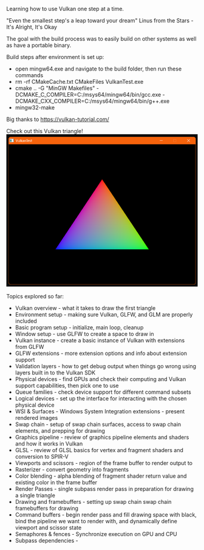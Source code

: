 Learning how to use Vulkan one step at a time.

"Even the smallest step's a leap toward your dream" Linus from the Stars - It's Alright, It's Okay

The goal with the build process was to easily build on other systems as well as have a portable binary.

Build steps after environment is set up:
- open mingw64.exe and navigate to the build folder, then run these commands
- rm -rf CMakeCache.txt CMakeFiles VulkanTest.exe
- cmake .. -G "MinGW Makefiles" -DCMAKE_C_COMPILER=C:/msys64/mingw64/bin/gcc.exe     -DCMAKE_CXX_COMPILER=C:/msys64/mingw64/bin/g++.exe
- mingw32-make

Big thanks to https://vulkan-tutorial.com/

Check out this Vulkan triangle!
![Image of a multi-colored triangle rendered by VulkanTest](FirstTriangle.png)


Topics explored so far:
- Vulkan overview - what it takes to draw the first triangle
- Environment setup - making sure Vulkan, GLFW, and GLM are properly included
- Basic program setup - initialize, main loop, cleanup
- Window setup - use GLFW to create a space to draw in
- Vulkan instance - create a basic instance of Vulkan with extensions from GLFW
- GLFW extensions - more extension options and info about extension support
- Validation layers - how to get debug output when things go wrong using layers built in to the Vulkan SDK
- Physical devices - find GPUs and check their computing and Vulkan support capabilities, then pick one to use
- Queue families - check device support for different command subsets
- Logical devices - set up the interface for interacting with the chosen physical device
- WSI & Surfaces - Windows System Integration extensions - present rendered images
- Swap chain - setup of swap chain surfaces, access to swap chain elements, and prepping for drawing
- Graphics pipeline - review of graphics pipeline elements and shaders and how it works in Vulkan
- GLSL - review of GLSL basics for vertex and fragment shaders and conversion to SPIR-V
- Viewports and scissors - region of the frame buffer to render output to
- Rasterizer - convert geometry into fragments
- Color blending - alpha blending of fragment shader return value and existing color in the frame buffer
- Render Passes - single subpass render pass in preparation for drawing a single triangle
- Drawing and framebuffers - setting up swap chain swap chain framebuffers for drawing
- Command buffers - begin render pass and fill drawing space with black, bind the pipeline we want to render with, and dynamically define viewport and scissor state
- Semaphores & fences - Synchronize execution on GPU and CPU
- Subpass dependencies - 

